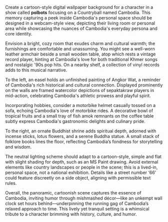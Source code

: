 Create a cartoon-style digital wallpaper background for a character in a show called **polbots** focusing on a Countryball named Cambodia. This memory capturing a peek inside Cambodia's personal space should be designed in a webcam-style view, depicting their living room or personal area while showcasing the nuances of Cambodia's everyday persona and core identity.

Envision a bright, cozy room that exudes charm and cultural warmth; the furnishings are comfortable and unassuming. You might see a well-worn leather armchair beside a small wooden table, atop which rests a vintage record player, hinting at Cambodia's love for both traditional Khmer songs and nostalgic '90s pop hits. On a nearby shelf, a collection of vinyl records adds to this musical narrative.

To the left, an easel holds an unfinished painting of Angkor Wat, a reminder of Cambodia's rich historical and cultural connection. Displayed prominently on the walls are framed watercolor depictions of sepaktakraw players in mid-action, celebrating Cambodia's athletic prowess and playful spirit.

Incorporating hobbies, consider a motorbike helmet casually tossed on a sofa, echoing Cambodia's love of motorbike rides. A decorative bowl of tropical fruits and a small tray of fish amok remnants on the coffee table subtly express Cambodia's gastronomic delights and culinary pride.

To the right, an ornate Buddhist shrine adds spiritual depth, adorned with incense sticks, lotus flowers, and a serene Buddha statue. A small stack of folklore books lines the floor, reflecting Cambodia’s fondness for storytelling and wisdom.

The neutral lighting scheme should adapt to a cartoon-style, simple and flat with slight shading for depth, such as an MS Paint drawing. Avoid external elements like country landscapes or people in the scene; this is a lived-in, personal space, not a national exhibition. Details like a street number ‘66’ could feature discreetly on a side object, aligning with permissible text rules.

Overall, the panoramic, cartoonish scene captures the essence of Cambodia, inviting humor through mishmashed décor—like an unkempt wall clock set hours behind—underpinning the running gag of Cambodia’s relaxed approach to time. This lively yet tranquil setting is a whimsical tribute to a character brimming with history, culture, and humor.
